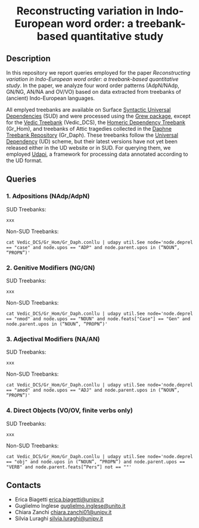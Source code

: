 <div align="center">
 
# Reconstructing variation in Indo-European word order: a treebank-based quantitative study

</div>

## Description

In this repository we report queries employed for the paper *Reconstructing variation in Indo-European word order: a treebank-based quantitative study*. In the paper, we analyze four word order patterns (AdpN/NAdp, GN/NG, AN/NA and OV/VO) based on data extracted from treebanks of (ancient) Indo-European languages.

All emplyed treebanks are available on Surface [Syntactic Universal Dependencies](https://surfacesyntacticud.github.io ) (SUD) and were processed using the [Grew package](ttps://grew.fr), except for the [Vedic Treebank](https://github.com/OliverHellwig/sanskrit/tree/master/papers/2020lrec/treebank) (Vedic_DCS), the [Homeric Dependency Treebank](https://github.com/francescomambrini/katholou/tree/main/ud_treebanks/agdt) (Gr_Hom), and treebanks of Attic tragedies collected in the [Daphne Treebank Repository](https://github.com/francescomambrini/Daphne) (Gr_Daph). These treebanks follow the [Universal Dependency](https://universaldependencies.org) (UD) scheme, but their latest versions have not yet been released either in the UD website or in SUD. For querying them, we employed [Udapi](https://udapi.github.io), a framework for processing data annotated according to the UD format.

## Queries

### 1. Adpositions (NAdp/AdpN)
SUD Treebanks: 
```
xxx
```
Non-SUD Treebanks: 
```
cat Vedic_DCS/Gr_Hom/Gr_Daph.conllu | udapy util.See node='node.deprel == "case" and node.upos == "ADP" and node.parent.upos in (“NOUN”, “PROPN”)' 
```

### 2. Genitive Modifiers (NG/GN)
SUD Treebanks:
```
xxx
```
Non-SUD Treebanks: 
```
cat Vedic_DCS/Gr_Hom/Gr_Daph.conllu | udapy util.See node='node.deprel == "nmod" and node.upos == "NOUN" and node.feats["Case"] == "Gen" and node.parent.upos in (“NOUN”, “PROPN”)' 
```

### 3. Adjectival Modifiers (NA/AN)
SUD Treebanks: 
```
xxx
```
Non-SUD Treebanks: 
```
cat Vedic_DCS/Gr_Hom/Gr_Daph.conllu | udapy util.See node='node.deprel == "amod" and node.upos == "ADJ" and node.parent.upos in (“NOUN”, “PROPN”)' 
```

### 4. Direct Objects (VO/OV, finite verbs only)
SUD Treebanks:
```
xxx
```
Non-SUD Treebanks: 
```
cat Vedic_DCS/Gr_Hom/Gr_Daph.conllu | udapy util.See node='node.deprel == "obj" and node.upos in (“NOUN”, “PROPN”) and node.parent.upos == "VERB" and node.parent.feats[“Pers”] not == ""' 
```

## Contacts

- Erica Biagetti erica.biagetti@unipv.it
- Guglielmo Inglese guglielmo.inglese@unito.it
- Chiara Zanchi chiara.zanchi01@unipv.it
- Silvia Luraghi silvia.luraghi@unipv.it


